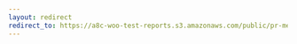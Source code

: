 ```yaml
---
layout: redirect
redirect_to: https://a8c-woo-test-reports.s3.amazonaws.com/public/pr-merge/43725/api/index.html
---
```

